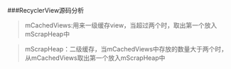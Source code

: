 ###RecyclerView源码分析

>  mCachedViews:用来一级缓存view，当超过两个时，取出第一个放入mScrapHeap中

>  mScrapHeap：二级缓存，当mCachedViews中存放的数量大于两个时，从mCachedViews取出第一个放入mScrapHeap中
